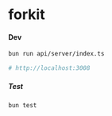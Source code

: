 # forkit

#### Dev
```sh
bun run api/server/index.ts

# http://localhost:3008
```
##### Test
```sh
bun test
```
